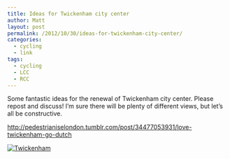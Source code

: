 ```yaml
---
title: Ideas for Twickenham city center
author: Matt
layout: post
permalink: /2012/10/30/ideas-for-twickenham-city-center/
categories:
  - cycling
  - link
tags:
  - cycling
  - LCC
  - RCC
---
```

Some fantastic ideas for the renewal of Twickenham city center.
Please repost and discuss! I&#8217;m sure there will be plenty of different views, but let&#8217;s all be constructive.

<a title="Love Twickenham, Go Dutch" href="http://pedestrianiselondon.tumblr.com/post/34477053931/love-twickenham-go-dutch">http://pedestrianiselondon.tumblr.com/post/34477053931/love-twickenham-go-dutch</a>

<p class="attachement"><a href="http://blog.ekynoxe.com/wp-content/uploads/2012/10/twick.png" rel="lightbox[5985]" title="Twickenham"><img src="http://blog.ekynoxe.com/wp-content/uploads/2012/10/twick-300x233.png" alt="Twickenham" /></a></p>